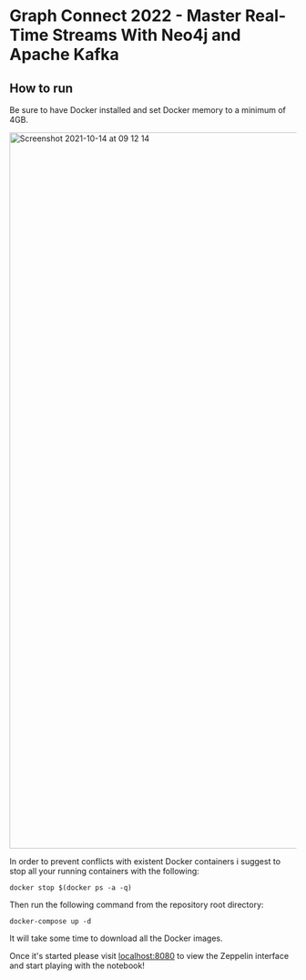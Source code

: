 # Graph Connect 2022 - Master Real-Time Streams With Neo4j and Apache Kafka

## How to run

Be sure to have Docker installed and set Docker memory to a minimum of 4GB. 

<img width="1258" alt="Screenshot 2021-10-14 at 09 12 14" src="https://user-images.githubusercontent.com/12952543/137271680-50b39a2b-af68-4a7b-a839-fda9aea69f53.png">


In order to prevent conflicts with existent Docker containers i suggest to stop all your running containers with the following:

```
docker stop $(docker ps -a -q)
```

Then run the following command from the repository root directory:

```
docker-compose up -d
```

It will take some time to download all the Docker images. 

Once it's started please visit [localhost:8080](http://localhost:8080) to view the Zeppelin interface and start playing with the notebook!

